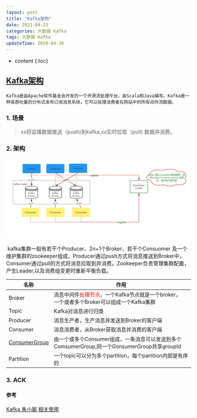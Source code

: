 ```yaml
---
layout: post
title: "Kafka架构"
date: 2021-04-23
categories: 大数据 Kafka
tags: 大数据 Kafka
updateTime: 2020-04-30
---
```


* content
{:toc}
## [Kafka架构](https://honeypps.com/mq/deep-interpretation-of-kafka-data-reliability/)
   ```
Kafka是由Apache软件基金会开发的一个开源流处理平台，由Scala和Java编写。Kafka是一种高吞吐量的分布式发布订阅消息系统，它可以处理消费者在网站中的所有动作流数据。
   ```
### 1. 场景
> xx将监播数据推送（push)到kafka,xx实时拉取（pull) 数据并消费。



### 2. 架构

![kafak架构](\image\mq\kafka\2021-11-01_kafka架构.png)

​		kafka集群一般有若干个Producer、2n+1个Broker、若干个Consuomer 及一个维护集群的zookeeper组成，Producer通过push方式将消息推送到Broker中，Consumer通过pull的方式将消息拉取到并消费。Zookeeper负责管理集群配置，产生Leader,以及消费组变更时重新平衡负载。

| 名称                                                         | 作用                                                         |
| ------------------------------------------------------------ | ------------------------------------------------------------ |
| Broker                                                       | 消息中间件<font color='red'>处理节点</font>，一个Kafka节点就是一个broker，<br/>一个或者多个Broker可以组成一个Kafka集群 |
| Topic                                                        | Kafka对消息进行归类                                          |
| Producer                                                     | 消息生产者，生产消息并发送到Broker的客户端                   |
| Consumer                                                     | 消息消费者，从Broker获取消息并消费的客户端                   |
| [ConsumerGroup](https://blog.csdn.net/lijingjingchn/article/details/85258883) | 由一个或多个Consumer组成，一条消息可以发送到多个<br/>ComsumerGroup,同一个GonsumerGroup共享groupId |
| Partition                                                    | 一个topic可以分为多个partition，每个partition内部是有序的    |



### 3. ACK











#### 参考

[Kafka 朱小厮 相关使用](https://honeypps.com/tags/Kafka/)
